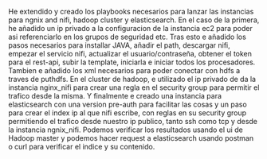 He extendido y creado los playbooks necesarios para lanzar las instancias para ngnix and nifi, hadoop cluster y elasticsearch.
En el caso de la primera, he añadido un ip privado a la configuracion de la instancia ec2 para poder asi referenciarlo en los grupos de seguridad etc.
Tras esto e añadido los pasos necesarios para installar JAVA, añadir el path, descargar nifi, empezar el servicio nifi, actualizar el usuario/contraseña, obtener el token para el rest-api, subir la template, iniciarla e iniciar todos los procesadores. Tambien e añadido los xml necesarios para poder conectar con hdfs a traves de puthdfs.
En el cluster de hadoop, e utilizado el ip privado de da la instancia nginx_nifi para crear una regla en el security group para permitir el trafico desde la misma.
Y finalmente e creado una instancia para elasticsearch con una version pre-auth para facilitar las cosas y un paso para crear el index ip al que nifi escribe, con reglas en su security group permitiendo el trafico desde nuestro ip publico, tanto ssh como tcp y desde la instancia ngnix_nifi.
Podemos verificar los resultados usando el ui de Hadoop master y podemos hacer request a elasticsearch usando postman o curl para verificar el indice y su contenido.
